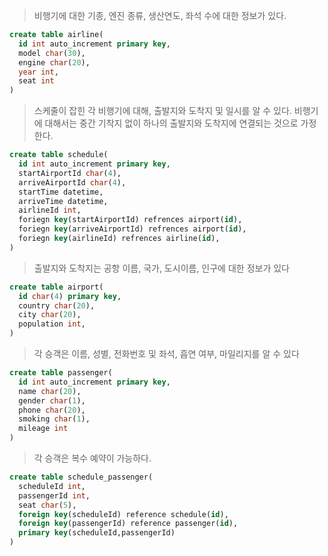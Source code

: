 > 비행기에 대한 기종, 엔진 종류, 생산연도, 좌석 수에 대한 정보가 있다.
``` sql
create table airline(
  id int auto_increment primary key,
  model char(30),
  engine char(20),
  year int,
  seat int
)
```


> 스케줄이 잡힌 각 비행기에 대해, 출발지와 도착지 및 일시를 알 수 있다.
비행기에 대해서는 중간 기착지 없이 하나의 출발지와 도착지에 연결되는 것으로 가정한다.
``` sql
create table schedule(
  id int auto_increment primary key,
  startAirportId char(4),
  arriveAirportId char(4),
  startTime datetime,
  arriveTime datetime,
  airlineId int,
  foriegn key(startAirportId) refrences airport(id),
  foriegn key(arriveAirportId) refrences airport(id),
  foriegn key(airlineId) refrences airline(id),
)
```



> 출발지와 도착지는 공항 이름, 국가, 도시이름, 인구에 대한
정보가 있다
``` sql
create table airport(
  id char(4) primary key,
  country char(20),
  city char(20),
  population int,
)
```


> 각 승객은 이름, 성별, 전화번호 및 좌석, 흡연 여부,
마일리지를 알 수 있다
``` sql
create table passenger(
  id int auto_increment primary key,
  name char(20),
  gender char(1),
  phone char(20),
  smoking char(1),
  mileage int
)
```

> 각 승객은 복수 예약이 가능하다.
``` sql
create table schedule_passenger(
  scheduleId int,
  passengerId int,
  seat char(5),
  foreign key(scheduleId) reference schedule(id),
  foreign key(passengerId) reference passenger(id),
  primary key(scheduleId,passengerId)
)
```
